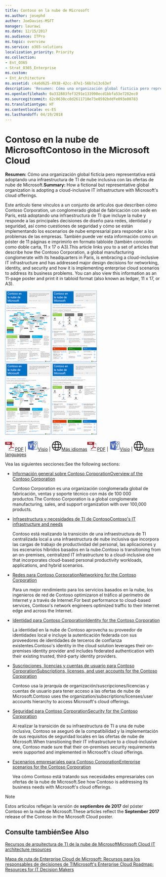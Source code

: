 ```yaml
---
title: Contoso en la nube de Microsoft
ms.author: josephd
author: JoeDavies-MSFT
manager: laurawi
ms.date: 12/15/2017
ms.audience: ITPro
ms.topic: overview
ms.service: o365-solutions
localization_priority: Priority
ms.collection:
- Ent_O365
- Strat_O365_Enterprise
ms.custom:
- Ent_Architecture
ms.assetid: c4a6d625-4938-42cc-87e1-56b7a13c63ef
description: 'Resumen: Cómo una organización global ficticia pero representativa está adoptando una infraestructura de TI de nube inclusiva con las ofertas de nube de Microsoft.'
ms.openlocfilehash: 0a332883fef3291e133998ecd1bbfa53e7282ec0
ms.sourcegitcommit: 62c0630cc0d2611710e73e0592bddfe093e00783
ms.translationtype: HT
ms.contentlocale: es-ES
ms.lasthandoff: 04/19/2018
---
```

# <a name="contoso-in-the-microsoft-cloud"></a><span data-ttu-id="d0d66-103">Contoso en la nube de Microsoft</span><span class="sxs-lookup"><span data-stu-id="d0d66-103">Contoso in the Microsoft Cloud</span></span>

 <span data-ttu-id="d0d66-104">**Resumen:** Cómo una organización global ficticia pero representativa está adoptando una infraestructura de TI de nube inclusiva con las ofertas de nube de Microsoft.</span><span class="sxs-lookup"><span data-stu-id="d0d66-104">**Summary:** How a fictional but representative global organization is adopting a cloud-inclusive IT infrastructure with Microsoft's cloud offerings.</span></span>
  
<span data-ttu-id="d0d66-p101">Este artículo tiene vínculos a un conjunto de artículos que describen cómo Contoso Corporation, un conglomerado global de fabricación con sede en París, está adoptando una infraestructura de TI que incluye la nube y responde a las principales decisiones de diseño para redes, identidad y seguridad, así como cuestiones de seguridad y cómo se están implementando los escenarios de nube empresarial para responder a los problemas de las empresas. También puede ver esta información como un póster de 11 páginas e imprimirlo en formato tabloide (también conocido como doble carta, 11 x 17 o A3).</span><span class="sxs-lookup"><span data-stu-id="d0d66-p101">This article links you to a set of articles that describe how the Contoso Corporation, a global manufacturing conglomerate with its headquarters in Paris, is embracing a cloud-inclusive IT infrastructure and has addressed major design decisions for networking, identity, and security and how it is implementing enterprise cloud scenarios to address its business problems. You can also view this information as an 11-page poster and print it in tabloid format (also known as ledger, 11 x 17, or A3).</span></span>
  
<span data-ttu-id="d0d66-107">[![Imagen en miniatura del póster “Contoso en Microsoft Cloud”.](images/Contoso_Poster/Thumbnail.png)](https://www.microsoft.com/download/details.aspx?id=54427)</span><span class="sxs-lookup"><span data-stu-id="d0d66-107">[![Thumb image of the Contoso in the Microsoft Cloud poster.](images/Contoso_Poster/Thumbnail.png)](https://www.microsoft.com/download/details.aspx?id=54427)</span></span>
  
<span data-ttu-id="d0d66-108">![Archivo PDF](images/Common_Images/PDFIcon.png)[PDF](https://go.microsoft.com/fwlink/p/?linkid=842085)  | ![Archivo de Visio](images/Common_Images/VisioIcon.png)[Visio](https://go.microsoft.com/fwlink/p/?linkid=842086)  | ![Ver una página con versiones en otros idiomas](images/Common_Images/GlobeIcon.png)[Más idiomas](https://www.microsoft.com/download/details.aspx?id=54427)</span><span class="sxs-lookup"><span data-stu-id="d0d66-108">![PDF file](images/Common_Images/PDFIcon.png)[PDF](https://go.microsoft.com/fwlink/p/?linkid=842085)  | ![Visio file](images/Common_Images/VisioIcon.png)[Visio](https://go.microsoft.com/fwlink/p/?linkid=842086)  | ![See a page with versions in additional languages](images/Common_Images/GlobeIcon.png)[More languages](https://www.microsoft.com/download/details.aspx?id=54427)</span></span>
  
<span data-ttu-id="d0d66-109">Vea las siguientes secciones:</span><span class="sxs-lookup"><span data-stu-id="d0d66-109">See the following sections:</span></span>
  
- [<span data-ttu-id="d0d66-110">Información general sobre Contoso Corporation</span><span class="sxs-lookup"><span data-stu-id="d0d66-110">Overview of the Contoso Corporation</span></span>](overview-of-the-contoso-corporation.md)
    
    <span data-ttu-id="d0d66-111">Contoso Corporation es una organización conglomerada global de fabricación, ventas y soporte técnico con más de 100 000 productos.</span><span class="sxs-lookup"><span data-stu-id="d0d66-111">The Contoso Corporation is a global conglomerate manufacturing, sales, and support organization with over 100,000 products.</span></span>
    
- [<span data-ttu-id="d0d66-112">Infraestructura y necesidades de TI de Contoso</span><span class="sxs-lookup"><span data-stu-id="d0d66-112">Contoso's IT infrastructure and needs</span></span>](contoso-it-infrastructure-and-needs.md)
    
    <span data-ttu-id="d0d66-113">Contoso está realizando la transición de una infraestructura de TI centralizada local a una infraestructura de nube inclusiva que incorpora las cargas de trabajo de productividad del personal, las aplicaciones y los escenarios híbridos basados en la nube.</span><span class="sxs-lookup"><span data-stu-id="d0d66-113">Contoso is transitioning from an on-premises, centralized IT infrastructure to a cloud-inclusive one that incorporates cloud-based personal productivity workloads, applications, and hybrid scenarios.</span></span>
    
- [<span data-ttu-id="d0d66-114">Redes para Contoso Corporation</span><span class="sxs-lookup"><span data-stu-id="d0d66-114">Networking for the Contoso Corporation</span></span>](networking-for-the-contoso-corporation.md)
    
    <span data-ttu-id="d0d66-115">Para un mejor rendimiento para los servicios basados en la nube, los ingenieros de red de Contoso optimizaron el tráfico al perímetro de Internet y a través de Internet.</span><span class="sxs-lookup"><span data-stu-id="d0d66-115">For best performance to cloud-based services, Contoso's network engineers optimized traffic to their Internet edge and across the Internet.</span></span>
    
- [<span data-ttu-id="d0d66-116">Identidad para Contoso Corporation</span><span class="sxs-lookup"><span data-stu-id="d0d66-116">Identity for the Contoso Corporation</span></span>](identity-for-the-contoso-corporation.md)
    
    <span data-ttu-id="d0d66-117">La identidad en la nube de Contoso aprovecha su proveedor de identidades local e incluye la autenticación federada con sus proveedores de identidades de terceros de confianza existentes.</span><span class="sxs-lookup"><span data-stu-id="d0d66-117">Contoso's identity in the cloud solution leverages their on-premises identity provider and includes federated authentication with their existing trusted, third-party identity providers.</span></span>
    
- [<span data-ttu-id="d0d66-118">Suscripciones, licencias y cuentas de usuario para Contoso Corporation</span><span class="sxs-lookup"><span data-stu-id="d0d66-118">Subscriptions, licenses, and user accounts for the Contoso Corporation</span></span>](subscriptions-licenses-and-user-accounts-for-the-contoso-corporation.md)
    
    <span data-ttu-id="d0d66-119">Contoso usa la jerarquía de organización/suscripciones/licencias y cuentas de usuario para tener acceso a las ofertas de nube de Microsoft.</span><span class="sxs-lookup"><span data-stu-id="d0d66-119">Contoso uses the organization/subscriptions/licenses/user accounts hierarchy to access Microsoft's cloud offerings.</span></span>
    
- [<span data-ttu-id="d0d66-120">Seguridad para Contoso Corporation</span><span class="sxs-lookup"><span data-stu-id="d0d66-120">Security for the Contoso Corporation</span></span>](security-for-the-contoso-corporation.md)
    
    <span data-ttu-id="d0d66-121">Al realizar la transición de su infraestructura de TI a una de nube inclusiva, Contoso se aseguró de la compatibilidad y la implementación de sus requisitos de seguridad locales en las ofertas de nube de Microsoft.</span><span class="sxs-lookup"><span data-stu-id="d0d66-121">When transitioning their IT infrastructure to a cloud-inclusive one, Contoso made sure that their on-premises security requirements were supported and implemented in Microsoft's cloud offerings.</span></span>
    
- [<span data-ttu-id="d0d66-122">Escenarios empresariales para Contoso Corporation</span><span class="sxs-lookup"><span data-stu-id="d0d66-122">Enterprise scenarios for the Contoso Corporation</span></span>](enterprise-scenarios-for-the-contoso-corporation.md)
    
    <span data-ttu-id="d0d66-123">Vea cómo Contoso está tratando sus necesidades empresariales con ofertas de la nube de Microsoft.</span><span class="sxs-lookup"><span data-stu-id="d0d66-123">See how Contoso is addressing its business needs with Microsoft's cloud offerings.</span></span>
    
> [!NOTE]
> <span data-ttu-id="d0d66-124">Estos artículos reflejan la versión de **septiembre de 2017** del póster Contoso en la nube de Microsoft.</span><span class="sxs-lookup"><span data-stu-id="d0d66-124">These articles reflect the **September 2017** release of the Contoso in the Microsoft Cloud poster.</span></span>
  
## <a name="see-also"></a><span data-ttu-id="d0d66-125">Consulte también</span><span class="sxs-lookup"><span data-stu-id="d0d66-125">See Also</span></span>

[<span data-ttu-id="d0d66-126">Recursos de arquitectura de TI de la nube de Microsoft</span><span class="sxs-lookup"><span data-stu-id="d0d66-126">Microsoft Cloud IT architecture resources</span></span>](microsoft-cloud-it-architecture-resources.md)

[<span data-ttu-id="d0d66-127">Mapa de ruta de Enterprise Cloud de Microsoft: Recursos para los responsables de decisiones de TI</span><span class="sxs-lookup"><span data-stu-id="d0d66-127">Microsoft's Enterprise Cloud Roadmap: Resources for IT Decision Makers</span></span>](https://sway.com/FJ2xsyWtkJc2taRD)



